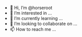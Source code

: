 - 👋 Hi, I’m @horseroot
- 👀 I’m interested in ...
- 🌱 I’m currently learning ...
- 💞️ I’m looking to collaborate on ...
- 📫 How to reach me ...

<!---
horseroot/horseroot is a ✨ special ✨ repository because its `README.md` (this file) appears on your GitHub profile.
You can click the Preview link to take a look at your changes.
--->
